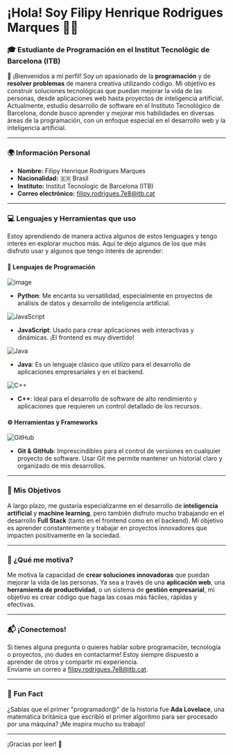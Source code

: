 # ¡Hola! Soy **Filipy Henrique Rodrigues Marques** 👨‍💻

### 🎓 Estudiante de Programación en el **Institut Tecnològic de Barcelona** (ITB)
   
👋 ¡Bienvenidos a mi perfil! Soy un apasionado de la **programación** y de **resolver problemas** de manera creativa utilizando código. Mi objetivo es construir soluciones tecnológicas que puedan mejorar la vida de las personas, desde aplicaciones web hasta proyectos de inteligencia artificial. Actualmente, estudio desarrollo de software en el Instituto Tecnológico de Barcelona, donde busco aprender y mejorar mis habilidades en diversas áreas de la programación, con un enfoque especial en el desarrollo web y la inteligencia artificial.

---

### 🌍 Información Personal

- **Nombre:** Filipy Henrique Rodrigues Marques
- **Nacionalidad:** 🇧🇷 Brasil
- **Instituto:** Institut Tecnologic de Barcelona (ITB)
- **Correo electrónico:** [filipy.rodrigues.7e8@itb.cat](mailto:filipy.rodrigues.7e8@itb.cat)

---

### 💻 Lenguajes y Herramientas que uso

Estoy aprendiendo de manera activa algunos de estos lenguages y tengo interés en explorar muchos más. Aquí te dejo algunos de los que más disfruto usar y algunos que tengo interés de aprender:

#### 📝 Lenguajes de Programación

 ![image](https://img.icons8.com/?size=100&id=l75OEUJkPAk4&format=png&color=000000)

  - **Python**: Me encanta su versatilidad, especialmente en proyectos de análisis de datos y desarrollo de inteligencia artificial.

  ![JavaScript](https://img.icons8.com/?size=100&id=PXTY4q2Sq2lG&format=png&color=000000)
  
  - **JavaScript**: Usado para crear aplicaciones web interactivas y dinámicas. ¡El frontend es muy divertido!

![Java](https://img.icons8.com/?size=100&id=100506&format=png&color=000000)  
 - **Java**: Es un lenguaje clásico que utilizo para el desarrollo de aplicaciones empresariales y en el backend.

 ![C++](https://img.icons8.com/?size=100&id=40669&format=png&color=000000)  
  - **C++**: Ideal para el desarrollo de software de alto rendimiento y aplicaciones que requieren un control detallado de los recursos.

#### ⚙️ Herramientas y Frameworks

![GitHub](https://img.icons8.com/?size=100&id=62856&format=png&color=000000)  
  - **Git & GitHub**: Imprescindibles para el control de versiones en cualquier proyecto de software. Usar Git me permite mantener un historial claro y organizado de mis desarrollos.

---

### 🚀 Mis Objetivos

A largo plazo, me gustaría especializarme en el desarrollo de **inteligencia artificial** y **machine learning**, pero también disfruto mucho trabajando en el desarrollo **Full Stack** (tanto en el frontend como en el backend). Mi objetivo es aprender constantemente y trabajar en proyectos innovadores que impacten positivamente en la sociedad.

---

### 🌟 ¿Qué me motiva?

Me motiva la capacidad de **crear soluciones innovadoras** que puedan mejorar la vida de las personas. Ya sea a través de una **aplicación web**, una **herramienta de productividad**, o un sistema de **gestión empresarial**, mi objetivo es crear código que haga las cosas más fáciles, rápidas y efectivas.

---

### 📬 ¡Conectemos!

Si tienes alguna pregunta o quieres hablar sobre programación, tecnología o proyectos, ¡no dudes en contactarme! Estoy siempre dispuesto a aprender de otros y compartir mi experiencia.  
Envíame un correo a [filipy.rodrigues.7e8@itb.cat](mailto:filipy.rodrigues.7e8@itb.cat).

---

### 🤖 Fun Fact

¿Sabías que el primer "programador@" de la historia fue **Ada Lovelace**, una matemática británica que escribió el primer algoritmo para ser procesado por una máquina? ¡Me inspira mucho su trabajo!

---

¡Gracias por leer! 🚀
